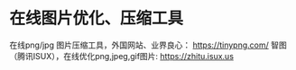 # 在线图片优化、压缩工具
在线png/jpg 图片压缩工具，外国网站、业界良心： https://tinypng.com/ 
智图（腾讯ISUX），在线优化png,jpeg,gif图片:   https://zhitu.isux.us
